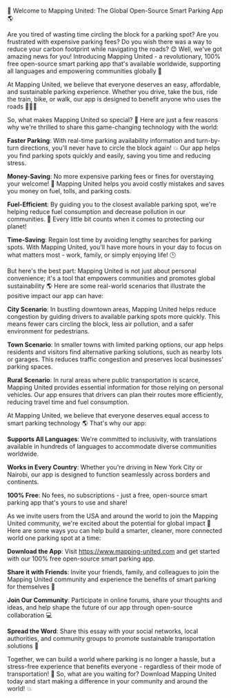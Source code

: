 🚀 Welcome to Mapping United: The Global Open-Source Smart Parking App 🌎

Are you tired of wasting time circling the block for a parking spot? Are you frustrated with expensive parking fees? Do you wish there was a way to reduce your carbon footprint while navigating the roads? 😊 Well, we've got amazing news for you! Introducing Mapping United - a revolutionary, 100% free open-source smart parking app that's available worldwide, supporting all languages and empowering communities globally 🌟

At Mapping United, we believe that everyone deserves an easy, affordable, and sustainable parking experience. Whether you drive, take the bus, ride the train, bike, or walk, our app is designed to benefit anyone who uses the roads 🚌🚂💨

So, what makes Mapping United so special? 🤔 Here are just a few reasons why we're thrilled to share this game-changing technology with the world:

**Faster Parking**: With real-time parking availability information and turn-by-turn directions, you'll never have to circle the block again! 💥 Our app helps you find parking spots quickly and easily, saving you time and reducing stress.

**Money-Saving**: No more expensive parking fees or fines for overstaying your welcome! 🤑 Mapping United helps you avoid costly mistakes and saves you money on fuel, tolls, and parking costs.

**Fuel-Efficient**: By guiding you to the closest available parking spot, we're helping reduce fuel consumption and decrease pollution in our communities. 💨 Every little bit counts when it comes to protecting our planet!

**Time-Saving**: Regain lost time by avoiding lengthy searches for parking spots. With Mapping United, you'll have more hours in your day to focus on what matters most - work, family, or simply enjoying life! 🕒

But here's the best part: Mapping United is not just about personal convenience; it's a tool that empowers communities and promotes global sustainability 🌎 Here are some real-world scenarios that illustrate the positive impact our app can have:

**City Scenario**: In bustling downtown areas, Mapping United helps reduce congestion by guiding drivers to available parking spots more quickly. This means fewer cars circling the block, less air pollution, and a safer environment for pedestrians.

**Town Scenario**: In smaller towns with limited parking options, our app helps residents and visitors find alternative parking solutions, such as nearby lots or garages. This reduces traffic congestion and preserves local businesses' parking spaces.

**Rural Scenario**: In rural areas where public transportation is scarce, Mapping United provides essential information for those relying on personal vehicles. Our app ensures that drivers can plan their routes more efficiently, reducing travel time and fuel consumption.

At Mapping United, we believe that everyone deserves equal access to smart parking technology 🌎 That's why our app:

**Supports All Languages**: We're committed to inclusivity, with translations available in hundreds of languages to accommodate diverse communities worldwide.

**Works in Every Country**: Whether you're driving in New York City or Nairobi, our app is designed to function seamlessly across borders and continents.

**100% Free**: No fees, no subscriptions - just a free, open-source smart parking app that's yours to use and share!

As we invite users from the USA and around the world to join the Mapping United community, we're excited about the potential for global impact 🌟 Here are some ways you can help build a smarter, cleaner, more connected world one parking spot at a time:

**Download the App**: Visit https://www.mapping-united.com and get started with our 100% free open-source smart parking app.

**Share it with Friends**: Invite your friends, family, and colleagues to join the Mapping United community and experience the benefits of smart parking for themselves 📱

**Join Our Community**: Participate in online forums, share your thoughts and ideas, and help shape the future of our app through open-source collaboration 💻

**Spread the Word**: Share this essay with your social networks, local authorities, and community groups to promote sustainable transportation solutions 📢

Together, we can build a world where parking is no longer a hassle, but a stress-free experience that benefits everyone - regardless of their mode of transportation! 🌟 So, what are you waiting for? Download Mapping United today and start making a difference in your community and around the world! 💥